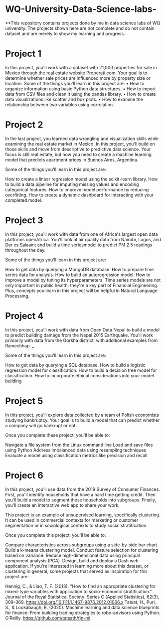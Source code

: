 # WQ-University-Data-Science-labs-

**This repository contains projects done by me in data science labs of WQ university. The projects shown here are not complete and do not contain dataset and are merely to show my learning and progress.

#	Project 1
In this project, you'll work with a dataset with 21,000 properties for sale in Mexico through the real estate website Properati.com. Your goal is to determine whether sale prices are influenced more by property size or location.
Some of the things you'll learn in this project are:
•	How to organize information using basic Python data structures.
•	How to import data from CSV files and clean it using the pandas library.
•	How to create data visualizations like scatter and box plots.
•	How to examine the relationship between two variables using correlation.

#	Project 2
In the last project, you learned data wrangling and visualization skills while examining the real estate market in Mexico. In this project, you'll build on those skills and move from descriptive to predictive data science. Your focus is still real estate, but now you need to create a machine learning model that predicts apartment prices in Buenos Aires, Argentina.

Some of the things you'll learn in this project are:

How to create a linear regression model using the scikit-learn library.
How to build a data pipeline for imputing missing values and encoding categorical features.
How to improve model performance by reducing overfitting.
How to create a dynamic dashboard for interacting with your completed model.

# Project 3
In this project, you'll work with data from one of Africa's largest open data platforms openAfrica. You'll look at air quality data from Nairobi, Lagos, and Dar es Salaam; and build a time seriesmodel to predict PM 2.5 readings throughout the day.

Some of the things you'll learn in this project are:

How to get data by querying a MongoDB database.
How to prepare time series data for analysis.
How to build an autoregression model.
How to improve a model by tuning its hyperparameters.
Time series models are not only important in public health; they're a key part of Financial Engineering. Plus, concepts you learn in this project will be helpful in Natural Language Processing.

#	Project 4
In this project, you'll work with data from Open Data Nepal to build a model to predict building damage from the Nepal 2015 Earthquake. You'll work primarily with data from the Gorkha district, with additional examples from Ramechhap. _

Some of the things you'll learn in this project are:

How to get data by querying a SQL database.
How to build a logistic regression model for classification.
How to build a decision tree model for classification.
How to incorporate ethical considerations into your model building

#	Project 5
In this project, you'll explore data collected by a team of Polish economists studying bankruptcy. Your goal is to build a model that can predict whether a company will go bankrupt or not.

Once you complete these project, you'll be able to:

Navigate a file system from the Linux command line
Load and save files using Python
Address imbalanced data using resampling techniques
Evaluate a model using classification metrics like precision and recall

#	Project 6
In this project, you'll use data from the 2019 Survey of Consumer Finances. First, you'll identify households that have a hard time getting credit. Then you'll build a model to segment these households into subgroups. Finally, you'll create an interactive web app to share your work.

This project is an example of unsupervised learning, specifically clustering. It can be used in commercial contexts for marketing or customer segmentation or in sociological contexts to study social stratification.

Once you complete this project, you'll be able to:

Compare characteristics across subgroups using a side-by-side bar chart.
Build a k-means clustering model.
Conduct feature selection for clustering based on variance.
Reduce high-dimensional data using principal component analysis (PCA).
Design, build and deploy a Dash web application.
If you're interested in learning more about this dataset, or clustering in general, some projects that served as inspiration for this project are:

Hennig, C., & Liao, T. F. (2013). "How to find an appropriate clustering for mixed-type variables with application to socio-economic stratification." Journal of the Royal Statistical Society: Series C (Applied Statistics), 62(3), 309–369. https://doi.org/10.1111/j.1467-9876.2012.01066.x
Tatsat, H., Puri, S., & Lookabaugh, B. (2020). Machine learning and data science blueprints for finance: From building trading strategies to robo-advisors using Python. O’Reilly. https://github.com/tatsath/fin-ml.
